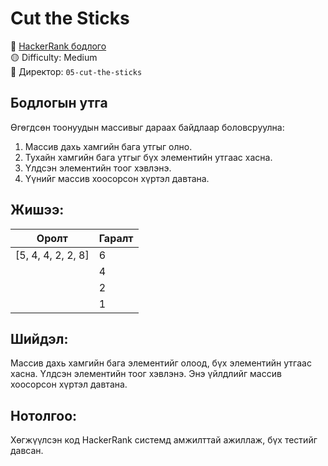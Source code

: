 # Cut the Sticks

🔗 [HackerRank бодлого](https://www.hackerrank.com/challenges/cut-the-sticks)  
🟡 Difficulty: Medium  
📂 Директор: `05-cut-the-sticks`

## Бодлогын утга

Өгөгдсөн тоонуудын массивыг дараах байдлаар боловсруулна:
1. Массив дахь хамгийн бага утгыг олно.
2. Тухайн хамгийн бага утгыг бүх элементийн утгаас хасна.
3. Үлдсэн элементийн тоог хэвлэнэ.
4. Үүнийг массив хоосорсон хүртэл давтана.

## Жишээ:

| Оролт               | Гаралт |
|---------------------|--------|
| [5, 4, 4, 2, 2, 8]  | 6      |
|                     | 4      |
|                     | 2      |
|                     | 1      |

## Шийдэл:

Массив дахь хамгийн бага элементийг олоод, бүх элементийн утгаас хасна. Үлдсэн элементийн тоог хэвлэнэ. Энэ үйлдлийг массив хоосорсон хүртэл давтана.

## Нотолгоо:

Хөгжүүлсэн код HackerRank системд амжилттай ажиллаж, бүх тестийг давсан.
